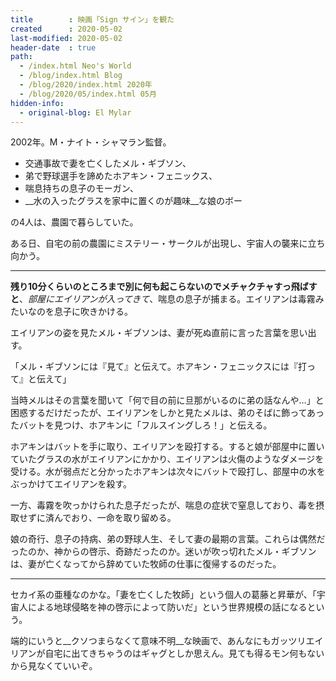 ```yaml
---
title        : 映画「Sign サイン」を観た
created      : 2020-05-02
last-modified: 2020-05-02
header-date  : true
path:
  - /index.html Neo's World
  - /blog/index.html Blog
  - /blog/2020/index.html 2020年
  - /blog/2020/05/index.html 05月
hidden-info:
  - original-blog: El Mylar
---
```


2002年。M・ナイト・シャマラン監督。

- 交通事故で妻を亡くしたメル・ギブソン、
- 弟で野球選手を諦めたホアキン・フェニックス、
- 喘息持ちの息子のモーガン、
- __水の入ったグラスを家中に置くのが趣味__な娘のボー

の4人は、農園で暮らしていた。

ある日、自宅の前の農園にミステリー・サークルが出現し、宇宙人の襲来に立ち向かう。

---

__残り10分くらいのところまで別に何も起こらないのでメチャクチャすっ飛ばすと__、_部屋にエイリアンが入ってきて_、喘息の息子が捕まる。エイリアンは毒霧みたいなのを息子に吹きかける。

エイリアンの姿を見たメル・ギブソンは、妻が死ぬ直前に言った言葉を思い出す。

「メル・ギブソンには『見て』と伝えて。ホアキン・フェニックスには『打って』と伝えて」

当時メルはその言葉を聞いて「何で目の前に旦那がいるのに弟の話なんや…」と困惑するだけだったが、エイリアンをしかと見たメルは、弟のそばに飾ってあったバットを見つけ、ホアキンに「フルスイングしろ！」と伝える。

ホアキンはバットを手に取り、エイリアンを殴打する。すると娘が部屋中に置いていたグラスの水がエイリアンにかかり、エイリアンは火傷のようなダメージを受ける。水が弱点だと分かったホアキンは次々にバットで殴打し、部屋中の水をぶっかけてエイリアンを殺す。

一方、毒霧を吹っかけられた息子だったが、喘息の症状で窒息しており、毒を摂取せずに済んでおり、一命を取り留める。

娘の奇行、息子の持病、弟の野球人生、そして妻の最期の言葉。これらは偶然だったのか、神からの啓示、奇跡だったのか。迷いが吹っ切れたメル・ギブソンは、妻が亡くなってから辞めていた牧師の仕事に復帰するのだった。

---

セカイ系の亜種なのかな。「妻を亡くした牧師」という個人の葛藤と昇華が、「宇宙人による地球侵略を神の啓示によって防いだ」という世界規模の話になるという。

端的にいうと__クソつまらなくて意味不明__な映画で、あんなにもガッツリエイリアンが自宅に出てきちゃうのはギャグとしか思えん。見ても得るモン何もないから見なくていいぞ。
